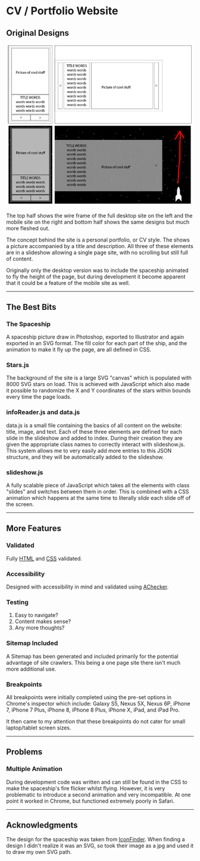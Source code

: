 # CV / Portfolio Website

## Original Designs

![NASA approved designs yo](designs.png)

The top half shows the wire frame of the full desktop site on the left and the mobile site on the right and bottom half shows the same designs but much more fleshed out.

The concept behind the site is a personal portfolio, or CV style. The shows a picture accompanied by a title and description. All three of these elements are in a slideshow allowing a single page site, with no scrolling but still full of content.

Originally only the desktop version was to include the spaceship animated to fly the height of the page, but during development it become apparent that it could be a feature of the mobile site as well.
***
## The Best Bits
### The Spaceship

A spaceship picture draw in Photoshop, exported to Illustrator and again exported in an SVG format. The fill color for each part of the ship, and the animation to make it fly up the page, are all defined in CSS.

### Stars.js

The background of the site is a large SVG "canvas" which is populated with 8000 SVG stars on load. This is achieved with JavaScript which also made it possible to randomize the X and Y coordinates of the stars within bounds every time the page loads.

### infoReader.js and data.js

data.js is a small file containing the basics of all content on the website: title, image, and text. Each of these three elements are defined for each slide in the slideshow and added to index. During their creation they are given the appropriate class names to correctly interact with slideshow.js. This system allows me to very easily add more entries to this JSON structure, and they will be automatically added to the slideshow.

### slideshow.js

A fully scalable piece of JavaScript which takes all the elements with class "slides" and switches between them in order. This is combined with a CSS animation which happens at the same time to literally *slide* each slide off of the screen.  
***
## More Features
### Validated
Fully [HTML](https://validator.w3.org/) and [CSS](https://jigsaw.w3.org/css-validator/) validated.

### Accessibility
Designed with accessibility in mind and validated using [AChecker](https://achecker.ca/checker/index.php).

### Testing

1. Easy to navigate?
2. Content makes sense?
3. Any more thoughts?


### Sitemap Included

A Sitemap has been generated and included primarily for the potential advantage of site crawlers. This being a one page site there isn't much more additional use.

### Breakpoints

All breakpoints were initially completed using the pre-set options in Chrome's inspector which include: Galaxy S5, Nexus 5X, Nexus 6P, iPhone 7, iPhone 7 Plus, iPhone 8, iPhone 8 Plus, iPhone X, iPad, and iPad Pro.

It then came to my attention that these breakpoints do not cater for small laptop/tablet screen sizes.



***

## Problems
### Multiple Animation

During development code was written and can still be found in the CSS to make the spaceship's fire flicker whilst flying. However, it is very problematic to introduce a second animation and very incompatible. At one point it worked in Chrome, but functioned extremely poorly in Safari.

***
## Acknowledgments

The design for the spaceship was taken from [IconFinder](https://www.iconfinder.com/icons/416398/aliens_exploration_fuel_nasa_rocket_space_spaceship_icon). When finding a design I didn't realize it was an SVG, so took their image as a jpg and used it to draw my own SVG path.
